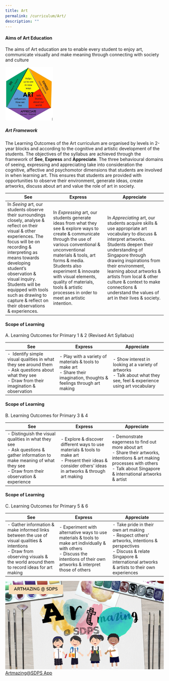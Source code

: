 ```yaml
---
title: Art
permalink: /curriculum/Art/
description: ""
---
```

#### **Aims of Art Education**

The aims of Art education are to enable every student to enjoy art, communicate visually and make meaning through connecting with society and culture

<img src="/images/art%20framework.png" 
     style="width:30%">
		 
##### Art Framework    

The Learning Outcomes of the Art curriculum are organised by levels in 2-year blocks and according to the cognitive and artistic development of the students. The objectives of the syllabus are achieved through the framework of **See**, **Express** and **Appreciate**. The three behavioural domains of seeing, expressing and appreciating take into consideration the cognitive, affective and psychomotor dimensions that students are involved in when learning art. This ensures that students are provided with opportunities to observe their environment, generate ideas, create artworks, discuss about art and value the role of art in society.



| See| Express | Appreciate |
| -------- | -------- | -------- |
| In _Seeing_ art, our students observe their surroundings closely, analyse & reflect on their visual & other experiences. The focus will be on recording & interpreting as means towards developing student’s observation & visual inquiry. Students will be equipped with tools such as drawing to capture & reflect on their observations & experiences.     | In _Expressing_ art, our students generate ideas from what they see & explore ways to create & communicate through the use of various conventional & unconventional materials & tools, art forms & media. Students also experiment & innovate with visual elements, quality of materials, tools & artistic processes in order to meet an artistic intention.     | In _Appreciating_ art, our students acquire skills & use appropriate art vocabulary to discuss & interpret artworks. Students deepen their understanding of Singapore through drawing inspirations from their environment, learning about artworks & artists from local & other culture & context to make connections & understand the values of art in their lives & society.|

#### **Scope of Learning**

A. Learning Outcomes for Primary 1 & 2 (Revised Art Syllabus)

| See| Express | Appreciate |
| -------- | -------- | -------- |
|-    Identify simple visual qualities in what they see around them      <br>-   Ask questions about what they see<br>-  Draw from their imagination & observation| -   Play with a variety of materials & tools to make art  <br>-  Share their imagination, thoughts & feelings through art making|-   Show interest in looking at a variety of artworks  <br>- Talk about what they see, feel & experience using art vocabulary|

#### **Scope of Learning**

  
B. Learning Outcomes for Primary 3 & 4

| See| Express | Appreciate |
| -------- | -------- | -------- |
|-   Distinguish the visual qualities in what they see  <br>- Ask questions & gather information to make meaning of what they see  <br>-   Draw from their observation & experience| -   Explore & discover different ways to use materials & tools to make art  <br>-   Present their ideas & consider others’ ideas in artworks & through art making| -   Demonstrate eagerness to find out more about art  <br>-   Share their artworks, intentions & art making processes with others  <br>-   Talk about Singapore & international artworks & artist

#### **Scope of Learning**

  
C. Learning Outcomes for Primary 5 & 6

| See| Express | Appreciate |
| -------- | -------- | -------- |
|-   Gather information & make informed links between the use of visual qualities & intentions  <br>-  Draw from observing visuals & the world around them to record ideas for art making|-   Experiment with alternative ways to use materials & tools to make art individually & with others <br>- Discuss the intentions of their own artworks & interpret those of others|-   Take pride in their own art making  <br>- Respect others’ artworks, intentions & perspectives  <br>-  Discuss & relate Singapore & international artworks & artists to their own experiences

![Artmazing@SDPS](/images/Artmazing.png)
[Artmazing@SDPS App](https://sdpsapps.wixsite.com/sdpsart)